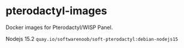 # pterodactyl-images
Docker images for Pterodactyl/WISP Panel.

Nodejs 15.2
`quay.io/softwarenoob/soft-pterodactyl:debian-nodejs15`
